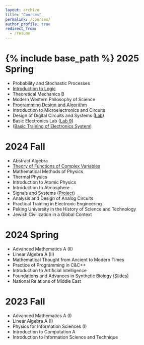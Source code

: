 ```yaml
---
layout: archive
title: "Courses"
permalink: /courses/
author_profile: true
redirect_from:
  - /resume
---
```


{% include base_path %}
2025 Spring
======
* Probability and Stochastic Processes
* [Introduction to Logic](http://wangyanjing.com/intro2logic/)
* Theoretical Mechanics B
* Modern Western Philosophy of Science
* [Programming Design and Algorithm](https://github.com/LeopoldWuhanZhou/Programming-Design-and-Algorithm)
* Introduction to Microelectronics and Circuits
* Design of Digital Circuits and Systems ([Lab](https://github.com/LeopoldWuhanZhou/Design-of-Digital-Circuits-and-Systems))
* Basic Electronics Lab ([Lab 9](https://github.com/LeopoldWuhanZhou/UART))
* ([Basic Training of Electronics System](https://github.com/LeopoldWuhanZhou/Basic-Training-of-Electronics-System))

2024 Fall
======
* Abstract Algebra
* [Theory of Functions of Complex Variables](https://hlfang2106.github.io/courses/2024Fall.html)
* Mathematical Methods of Physics
* Thermal Physics
* Introduction to Atomic Physics
* Introduction to Atmosphere
* Signals and Systems ([Project](https://github.com/LeopoldWuhanZhou/Identify_Voice))
* Analysis and Design of Analog Circuits
* Practical Training in Electronic Engineering
* Peking University in the History of Science and Technology
* Jewish Civilization in a Global Context

2024 Spring
======
* Advanced Mathematics A (II)
* Linear Algebra A (II)
* Mathematical Thought from Ancient to Modern Times
* Practice of Programming in C&C++
* Introduction to Artificial Intelligence
* Foundations and Advances in Synthetic Biology ([Slides](leopoldwuhanzhou.github.io/files/genomic.pdf))
* National Relations of Middle East


2023 Fall
======
* Advanced Mathematics A (I)
* Linear Algebra A (I)
* Physics for Information Sciences (I)
* Introduction to Computation A
* Introduction to Information Science and Technique
